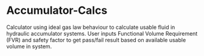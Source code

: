 # Accumulator-Calcs

Calculator using ideal gas law behaviour to calculate usable fluid in hydraulic accumulator systems.
User inputs Functional Volume Requirement (FVR) and safety factor to get pass/fail result based on available usable volume in system.

